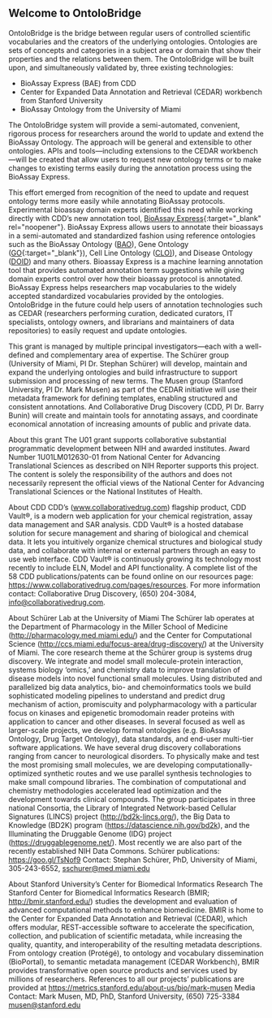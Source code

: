 ## Welcome to OntoloBridge

OntoloBridge is the bridge between regular users of controlled scientific vocabularies and the creators of the underlying ontologies. Ontologies are sets of concepts and categories in a subject area or domain that show their properties and the relations between them. The OntoloBridge will be built upon, and simultaneously validated by, three existing technologies: 
* BioAssay Express (BAE) from CDD
* Center for Expanded Data Annotation and Retrieval (CEDAR) workbench from Stanford University
* BioAssay Ontology from the University of Miami

The OntoloBridge system will provide a semi-automated, convenient, rigorous process for researchers around the world to update and extend the BioAssay Ontology. The approach will be general and extensible to other ontologies. APIs and tools—including extensions to the CEDAR workbench—will be created that allow users to request new ontology terms or to make changes to existing terms easily during the annotation process using the BioAssay Express.

This effort emerged from recognition of the need to update and request ontology terms more easily while annotating BioAssay protocols. Experimental bioassay domain experts identified this need while working directly with CDD’s new annotation tool, [BioAssay Express](https://www.bioassayexpress.com){:target="_blank" rel="noopener"}.  BioAssay Express allows users to annotate their bioassays in a semi-automated and standardized fashion using reference ontologies such as the BioAssay Ontology ([BAO](https://bioportal.bioontology.org/ontologies/BAO)), Gene Ontology ([GO](http://geneontology.org/){:target="_blank"}), Cell Line Ontology ([CLO)](https://bioportal.bioontology.org/ontologies/CLO)), and Disease Ontology ([DOID](https://disease-ontology.org/)) and many others. Bioassay Express is a machine learning annotation tool that provides automated annotation term suggestions while giving domain experts control over how their bioassay protocol is annotated. BioAssay Express helps researchers map vocabularies to the widely accepted standardized vocabularies provided by the ontologies. OntoloBridge in the future could help users of annotation technologies such as CEDAR (researchers performing curation, dedicated curators, IT specialists, ontology owners, and librarians and maintainers of data repositories) to easily request and update ontologies.

This grant is managed by multiple principal investigators—each with a well-defined and complementary area of expertise. The Schürer group (University of Miami, PI Dr. Stephan Schürer) will develop, maintain and expand the underlying ontologies and build infrastructure to support submission and processing of new terms. The Musen group (Stanford University, PI Dr. Mark Musen) as part of the CEDAR initiative will use their metadata framework for defining templates, enabling structured and consistent annotations. And Collaborative Drug Discovery (CDD, PI Dr. Barry Bunin) will create and maintain tools for annotating assays, and coordinate economical annotation of increasing amounts of public and private data.

About this grant
The U01 grant supports collaborative substantial programmatic development between NIH and awarded institutes. Award Number 1U01LM012630-01 from National Center for Advancing Translational Sciences as described on NIH Reporter supports this project. The content is solely the responsibility of the authors and does not necessarily represent the official views of the National Center for Advancing Translational Sciences or the National Institutes of Health.

About CDD
CDD’s (www.collaborativedrug.com) flagship product, CDD Vault®, is a modern web application for your chemical registration, assay data management and SAR analysis. CDD Vault® is a hosted database solution for secure management and sharing of biological and chemical data. It lets you intuitively organize chemical structures and biological study data, and collaborate with internal or external partners through an easy to use web interface. CDD Vault® is continuously growing its technology most recently to include ELN, Model and API functionality. A complete list of the 58 CDD publications/patents can be found online on our resources page: https://www.collaborativedrug.com/pages/resources.
For more information contact:
Collaborative Drug Discovery, (650) 204-3084, info@collaborativedrug.com.

About Schürer Lab at the University of Miami
The Schürer lab operates at the Department of Pharmacology in the Miller School of Medicine (http://pharmacology.med.miami.edu/) and the Center for Computational Science (http://ccs.miami.edu/focus-area/drug-discovery/) at the University of Miami. The core research theme at the Schürer group is systems drug discovery. We integrate and model small molecule-protein interaction, systems biology ‘omics,’ and chemistry data to improve translation of disease models into novel functional small molecules. Using distributed and parallelized big data analytics, bio- and chemoinformatics tools we build sophisticated modeling pipelines to understand and predict drug mechanism of action, promiscuity and polypharmacology with a particular focus on kinases and epigenetic bromodomain reader proteins with application to cancer and other diseases. In several focused as well as larger-scale projects, we develop formal ontologies (e.g. BioAssay Ontology, Drug Target Ontology), data standards, and end-user multi-tier software applications. We have several drug discovery collaborations ranging from cancer to neurological disorders.
To physically make and test the most promising small molecules, we are developing computationally-optimized synthetic routes and we use parallel synthesis technologies to make small compound libraries. The combination of computational and chemistry methodologies accelerated lead optimization and the development towards clinical compounds.
The group participates in three national Consortia, the Library of Integrated Network-based Cellular Signatures (LINCS) project (http://bd2k-lincs.org/), the Big Data to Knowledge (BD2K) program (https://datascience.nih.gov/bd2k), and the Illuminating the Druggable Genome (IDG) project (https://druggablegenome.net/). Most recently we are also part of the recently established NIH Data Commons.
Schürer publications: https://goo.gl/TsNof9
Contact: Stephan Schürer, PhD, University of Miami, 305-243-6552, sschurer@med.miami.edu

About Stanford University’s Center for Biomedical Informatics Research
The Stanford Center for Biomedical Informatics Research (BMIR; http://bmir.stanford.edu/) studies the development and evaluation of advanced computational methods to enhance biomedicine. BMIR is home to the Center for Expanded Data Annotation and Retrieval (CEDAR), which offers modular, REST-accessible software to accelerate the specification, collection, and publication of scientific metadata, while increasing the quality, quantity, and interoperability of the resulting metadata descriptions. From ontology creation (Protégé), to ontology and vocabulary dissemination (BioPortal), to semantic metadata management (CEDAR Workbench), BMIR provides transformative open source products and services used by millions of researchers.
References to all our projects’ publications are provided at https://metrics.stanford.edu/about-us/bio/mark-musen
Media Contact: Mark Musen, MD, PhD, Stanford University, (650) 725-3384 musen@stanford.edu



